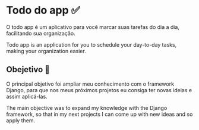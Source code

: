 # Todo do app ✅
O todo app é um aplicativo para você marcar suas tarefas do dia a dia, facilitando sua organização.</br>

Todo app is an application for you to schedule your day-to-day tasks, making your organization easier.



## Obejetivo 🎯
O principal objetivo foi ampliar meu conhecimento com o framework Django, para que nos meus próximos projetos eu consiga ter novas ideias
e assim aplicá-las.</br>

The main objective was to expand my knowledge with the Django framework, so that in my next projects I can come up with new ideas
and so apply them.</br>

     

